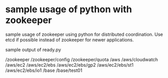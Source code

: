 # sample usage of python with zookeeper

sample usage of zookeeper using python for distributed coordination. Use etcd if possible instead of zookeeper for newer applications.


sample output of ready.py

/zookeeper
/zookeeper/config
/zookeeper/quota
/aws
/aws/cloudwatch
/aws/ec2
/aws/ec2/ebs
/aws/ec2/ebs/gp2
/aws/ec2/ebs/st1
/aws/ec2/ebs/io1
/base
/base/test01

